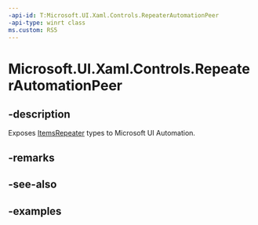 ```yaml
---
-api-id: T:Microsoft.UI.Xaml.Controls.RepeaterAutomationPeer
-api-type: winrt class
ms.custom: RS5
---
```


<!-- Class syntax.
public class RepeaterAutomationPeer : FrameworkElementAutomationPeer, FrameworkElementAutomationPeer
-->

# Microsoft.UI.Xaml.Controls.RepeaterAutomationPeer

## -description

Exposes [ItemsRepeater](itemsrepeater.md) types to Microsoft UI Automation.

## -remarks

## -see-also

## -examples

